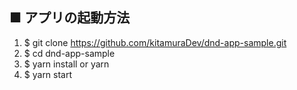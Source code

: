 ## ■ アプリの起動方法

1. $ git clone https://github.com/kitamuraDev/dnd-app-sample.git
2. $ cd dnd-app-sample
3. $ yarn install or yarn
4. $ yarn start